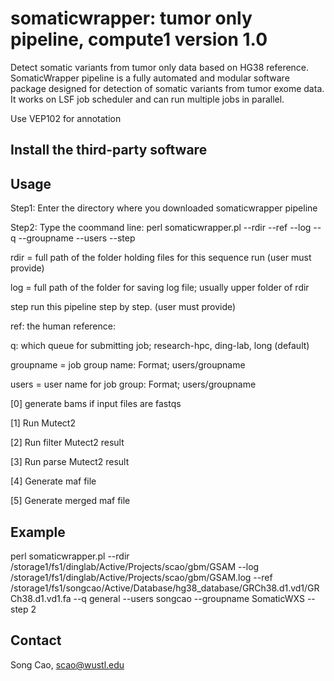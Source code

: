 
# somaticwrapper: tumor only pipeline, compute1 version 1.0  #

Detect somatic variants from tumor only data based on HG38 reference. SomaticWrapper pipeline is a fully automated and modular software package designed for detection of somatic variants from tumor exome data. It works on LSF job scheduler and can run multiple jobs in parallel. 

Use VEP102 for annotation 
## Install the third-party software ##


## Usage ##

Step1: Enter the directory where you downloaded somaticwrapper pipeline 

Step2: Type the coommand line: perl somaticwrapper.pl --rdir --ref --log --q --groupname --users --step 

rdir = full path of the folder holding files for this sequence run (user must provide)

log = full path of the folder for saving log file; usually upper folder of rdir

step run this pipeline step by step. (user must provide)

ref: the human reference: 

q: which queue for submitting job; research-hpc, ding-lab, long (default)

groupname = job group name: Format; users/groupname

users = user name for job group: Format; users/groupname

[0]  generate bams if input files are fastqs

[1]  Run Mutect2

[2]  Run filter Mutect2 result

[3]  Run parse Mutect2 result

[4] Generate maf file

[5] Generate merged maf file

## Example ##

perl somaticwrapper.pl --rdir /storage1/fs1/dinglab/Active/Projects/scao/gbm/GSAM --log /storage1/fs1/dinglab/Active/Projects/scao/gbm/GSAM.log --ref  /storage1/fs1/songcao/Active/Database/hg38_database/GRCh38.d1.vd1/GRCh38.d1.vd1.fa --q general --users songcao --groupname SomaticWXS --step 2

## Contact ##

Song Cao, scao@wustl.edu 
